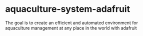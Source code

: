 # aquaculture-system-adafruit
 The goal is to create an efficient and automated environment for aquaculture management at any place in the world with adafruit
